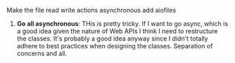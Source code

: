 
Make the file read write actions asynchronous add aiofiles

1. **Go all asynchronous**:  THis is pretty tricky. If I want to go async, which is a good idea given the nature of Web APIs I think I need to restructure the classes. It's probably a good idea anyway since I didn't totally adhere to best practices when designing the classes. Separation of concerns and all. 

